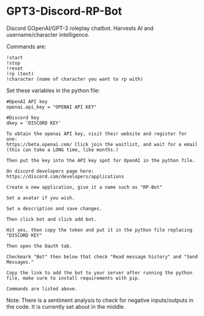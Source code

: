 # GPT3-Discord-RP-Bot
Discord GOpenAI/GPT-3 roleplay chatbot.
Harvests AI and username/character intelligence.

Commands are:
```
!start
!stop
!reset
!rp (text)
!character (name of character you want to rp with)
```


Set these variables in the python file:
```
#OpenAI API key
openai.api_key = "OPENAI API KEY"

#Discord key
dkey = 'DISCORD KEY'

```


```
To obtain the openai API key, visit their website and register for one:
https://beta.openai.com/ Click join the waitlist, and wait for a email (this can take a LONG time, like months.)

Then put the key into the API key spot for OpenAI in the python file.

On discord developers page here:
https://discord.com/developers/applications

Create a new application, give it a name such as "RP-Bot"

Set a avatar if you wish.

Set a description and save changes.

Then click bot and click add bot.

Hit yes, then copy the token and put it in the python file replacing "DISCORD KEY"

Then open the Oauth tab.

Checkmark "Bot" then below that check "Read message history" and "Send Messages."

Copy the link to add the bot to your server after running the python file, make sure to install requirements with pip.

Commands are listed above.
```


Note: There is a sentiment analysis to check for negative inputs/outputs in the code. It is currently set about in the middle.
